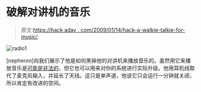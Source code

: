 # 破解对讲机的音乐

> 原文:[https://hack aday . com/2009/01/14/hack-a-walkie-talkie-for-music/](https://hackaday.com/2009/01/14/hack-a-walkie-talkie-for-music/)

![radio1](../Images/647861099c5c5e46f1d12b4cfee47ad3.png "radio1")

[nepheron]向我们展示了他是如何黑掉他的对讲机来播放音乐的。虽然用它来播放音乐是[可能是非法的](http://frwebgate.access.gpo.gov/cgi-bin/get-cfr.cgi?TITLE=47&PART=95&SECTION=29&TYPE=TEXT)，但它也可以用来对你的系统进行实际升级。他用耳机线取代了麦克风输入，并延长了天线。这只是单声道，他说它只会运行一分钟就关闭，所以肯定有改进的空间。